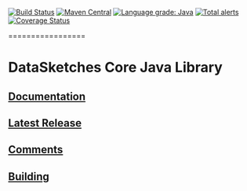 [![Build Status](https://travis-ci.org/apache/incubator-datasketches-java.svg?branch=master)](https://travis-ci.org/apache/incubator-datasketches-java)
[![Maven Central](https://maven-badges.herokuapp.com/maven-central/com.yahoo.datasketches/sketches-core/badge.svg)](https://maven-badges.herokuapp.com/maven-central/com.yahoo.datasketches/sketches-core) 
[![Language grade: Java](https://img.shields.io/lgtm/grade/java/g/apache/incubator-datasketches-java.svg?logo=lgtm&logoWidth=18)](https://lgtm.com/projects/g/apache/incubator-datasketches-java/context:java)
[![Total alerts](https://img.shields.io/lgtm/alerts/g/apache/incubator-datasketches-java.svg?logo=lgtm&logoWidth=18)](https://lgtm.com/projects/g/apache/incubator-datasketches-java/alerts/)
[![Coverage Status](https://coveralls.io/repos/github/apache/incubator-datasketches-java/badge.svg?branch=master&service=github)](https://coveralls.io/github/apache/incubator-datasketches-java?branch=master)


=================

# DataSketches Core Java Library

## [Documentation](https://datasketches.github.io)

## [Latest Release](https://github.com/DataSketches/sketches-core/releases)

## [Comments](https://groups.google.com/forum/#!forum/sketches-user)


## [Building](https://github.com/DataSketches/sketches-core/blob/master/README_building.md)



